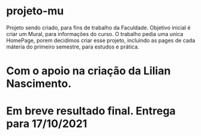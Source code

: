 # projeto-mu

Projeto sendo criado, para fins de trabalho da Faculdade.
Objetivo inicial é criar um Mural, para informações do curso. O trabalho pedia uma unica HomePage, porem decidimos criar esse projeto, incluindo as pages de cada máteria do primeiro semestre, para estudos e prática.

# Com o apoio na criação da Lilian Nascimento.

# Em breve resultado final. Entrega para 17/10/2021
